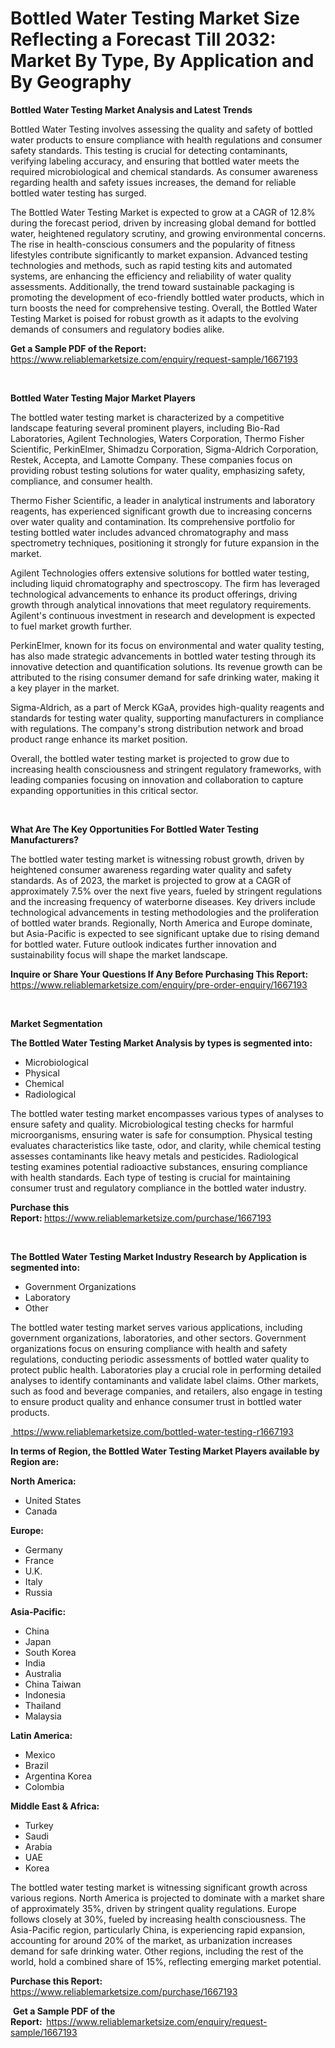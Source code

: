 <p><h1>Bottled Water Testing Market Size Reflecting a Forecast Till 2032: Market By Type, By Application and By Geography</h1></p><p><strong>Bottled Water Testing Market Analysis and Latest Trends</strong></p>
<p><p>Bottled Water Testing involves assessing the quality and safety of bottled water products to ensure compliance with health regulations and consumer safety standards. This testing is crucial for detecting contaminants, verifying labeling accuracy, and ensuring that bottled water meets the required microbiological and chemical standards. As consumer awareness regarding health and safety issues increases, the demand for reliable bottled water testing has surged.</p><p>The Bottled Water Testing Market is expected to grow at a CAGR of 12.8% during the forecast period, driven by increasing global demand for bottled water, heightened regulatory scrutiny, and growing environmental concerns. The rise in health-conscious consumers and the popularity of fitness lifestyles contribute significantly to market expansion. Advanced testing technologies and methods, such as rapid testing kits and automated systems, are enhancing the efficiency and reliability of water quality assessments. Additionally, the trend toward sustainable packaging is promoting the development of eco-friendly bottled water products, which in turn boosts the need for comprehensive testing. Overall, the Bottled Water Testing Market is poised for robust growth as it adapts to the evolving demands of consumers and regulatory bodies alike.</p></p>
<p><strong>Get a Sample PDF of the Report:&nbsp;</strong> <a href="https://www.reliablemarketsize.com/enquiry/request-sample/1667193?utm_campaign=1932&utm_medium=2&utm_source=Github&utm_content=ia&utm_term=17042025&utm_id=bottled-water-testing">https://www.reliablemarketsize.com/enquiry/request-sample/1667193</a></p>
<p>&nbsp;</p>
<p><strong>Bottled Water Testing Major Market Players</strong></p>
<p><p>The bottled water testing market is characterized by a competitive landscape featuring several prominent players, including Bio-Rad Laboratories, Agilent Technologies, Waters Corporation, Thermo Fisher Scientific, PerkinElmer, Shimadzu Corporation, Sigma-Aldrich Corporation, Restek, Accepta, and Lamotte Company. These companies focus on providing robust testing solutions for water quality, emphasizing safety, compliance, and consumer health.</p><p>Thermo Fisher Scientific, a leader in analytical instruments and laboratory reagents, has experienced significant growth due to increasing concerns over water quality and contamination. Its comprehensive portfolio for testing bottled water includes advanced chromatography and mass spectrometry techniques, positioning it strongly for future expansion in the market.</p><p>Agilent Technologies offers extensive solutions for bottled water testing, including liquid chromatography and spectroscopy. The firm has leveraged technological advancements to enhance its product offerings, driving growth through analytical innovations that meet regulatory requirements. Agilent's continuous investment in research and development is expected to fuel market growth further.</p><p>PerkinElmer, known for its focus on environmental and water quality testing, has also made strategic advancements in bottled water testing through its innovative detection and quantification solutions. Its revenue growth can be attributed to the rising consumer demand for safe drinking water, making it a key player in the market.</p><p>Sigma-Aldrich, as a part of Merck KGaA, provides high-quality reagents and standards for testing water quality, supporting manufacturers in compliance with regulations. The company's strong distribution network and broad product range enhance its market position.</p><p>Overall, the bottled water testing market is projected to grow due to increasing health consciousness and stringent regulatory frameworks, with leading companies focusing on innovation and collaboration to capture expanding opportunities in this critical sector.</p></p>
<p>&nbsp;</p>
<p><strong>What Are The Key Opportunities For Bottled Water Testing Manufacturers?</strong></p>
<p><p>The bottled water testing market is witnessing robust growth, driven by heightened consumer awareness regarding water quality and safety standards. As of 2023, the market is projected to grow at a CAGR of approximately 7.5% over the next five years, fueled by stringent regulations and the increasing frequency of waterborne diseases. Key drivers include technological advancements in testing methodologies and the proliferation of bottled water brands. Regionally, North America and Europe dominate, but Asia-Pacific is expected to see significant uptake due to rising demand for bottled water. Future outlook indicates further innovation and sustainability focus will shape the market landscape.</p></p>
<p><strong>Inquire or Share Your Questions If Any Before Purchasing This Report:</strong> <a href="https://www.reliablemarketsize.com/enquiry/pre-order-enquiry/1667193?utm_campaign=1932&utm_medium=2&utm_source=Github&utm_content=ia&utm_term=17042025&utm_id=bottled-water-testing">https://www.reliablemarketsize.com/enquiry/pre-order-enquiry/1667193</a></p>
<p>&nbsp;</p>
<p><strong>Market Segmentation</strong></p>
<p><strong>The Bottled Water Testing Market Analysis by types is segmented into:</strong></p>
<p><ul><li>Microbiological</li><li>Physical</li><li>Chemical</li><li>Radiological</li></ul></p>
<p><p>The bottled water testing market encompasses various types of analyses to ensure safety and quality. Microbiological testing checks for harmful microorganisms, ensuring water is safe for consumption. Physical testing evaluates characteristics like taste, odor, and clarity, while chemical testing assesses contaminants like heavy metals and pesticides. Radiological testing examines potential radioactive substances, ensuring compliance with health standards. Each type of testing is crucial for maintaining consumer trust and regulatory compliance in the bottled water industry.</p></p>
<p><strong>Purchase this Report:&nbsp;</strong><a href="https://www.reliablemarketsize.com/purchase/1667193?utm_campaign=1932&utm_medium=2&utm_source=Github&utm_content=ia&utm_term=17042025&utm_id=bottled-water-testing">https://www.reliablemarketsize.com/purchase/1667193</a></p>
<p>&nbsp;</p>
<p><strong>The Bottled Water Testing Market Industry Research by Application is segmented into:</strong></p>
<p><ul><li>Government Organizations</li><li>Laboratory</li><li>Other</li></ul></p>
<p><p>The bottled water testing market serves various applications, including government organizations, laboratories, and other sectors. Government organizations focus on ensuring compliance with health and safety regulations, conducting periodic assessments of bottled water quality to protect public health. Laboratories play a crucial role in performing detailed analyses to identify contaminants and validate label claims. Other markets, such as food and beverage companies, and retailers, also engage in testing to ensure product quality and enhance consumer trust in bottled water products.</p></p>
<p><a href="https://www.reliablemarketsize.com/bottled-water-testing-r1667193?utm_campaign=1932&utm_medium=2&utm_source=Github&utm_content=ia&utm_term=17042025&utm_id=bottled-water-testing">&nbsp;https://www.reliablemarketsize.com/bottled-water-testing-r1667193</a></p>
<p><strong>In terms of Region, the Bottled Water Testing Market Players available by Region are:</strong></p>
<p>
    <p> <strong> North America: </strong>
        <ul>
            <li>United States</li>
            <li>Canada</li>
        </ul>
        </p> 
    <p> <strong> Europe: </strong>
        <ul>
            <li>Germany</li>
            <li>France</li>
            <li>U.K.</li>
            <li>Italy</li>
            <li>Russia</li>
        </ul>
        </p> 
    <p> <strong> Asia-Pacific: </strong>
        <ul>
            <li>China</li>
            <li>Japan</li>
            <li>South Korea</li>
            <li>India</li>
            <li>Australia</li>
            <li>China Taiwan</li>
            <li>Indonesia</li>
            <li>Thailand</li>
            <li>Malaysia</li>
        </ul>
        </p> 
    <p> <strong> Latin America: </strong>
        <ul>
            <li>Mexico</li>
            <li>Brazil</li>
            <li>Argentina Korea</li>
            <li>Colombia</li>
        </ul>
        </p> 
    <p> <strong> Middle East & Africa: </strong>
        <ul>
            <li>Turkey</li>
            <li>Saudi</li>
            <li>Arabia</li>
            <li>UAE</li>
            <li>Korea</li>
        </ul>
    </p>
    </p>
<p><p>The bottled water testing market is witnessing significant growth across various regions. North America is projected to dominate with a market share of approximately 35%, driven by stringent quality regulations. Europe follows closely at 30%, fueled by increasing health consciousness. The Asia-Pacific region, particularly China, is experiencing rapid expansion, accounting for around 20% of the market, as urbanization increases demand for safe drinking water. Other regions, including the rest of the world, hold a combined share of 15%, reflecting emerging market potential.</p></p>
<p><strong>Purchase this Report: </strong><a href="https://www.reliablemarketsize.com/purchase/1667193?utm_campaign=1932&utm_medium=2&utm_source=Github&utm_content=ia&utm_term=17042025&utm_id=bottled-water-testing">https://www.reliablemarketsize.com/purchase/1667193</a></p>
<p>&nbsp;<strong>Get a Sample PDF of the Report:&nbsp;&nbsp;</strong><a href="https://www.reliablemarketsize.com/enquiry/request-sample/1667193?utm_campaign=1932&utm_medium=2&utm_source=Github&utm_content=ia&utm_term=17042025&utm_id=bottled-water-testing">https://www.reliablemarketsize.com/enquiry/request-sample/1667193</a></p>
<p><strong></strong></p>
<p><p></p><p></p><p></p></p>